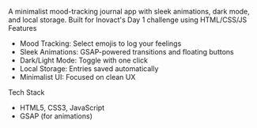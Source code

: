 A minimalist mood-tracking journal app with sleek animations, dark mode, and local storage. Built for Inovact's Day 1 challenge using HTML/CSS/JS
Features  
- Mood Tracking: Select emojis to log your feelings  
- Sleek Animations: GSAP-powered transitions and floating buttons  
- Dark/Light Mode: Toggle with one click  
- Local Storage: Entries saved automatically  
- Minimalist UI: Focused on clean UX  

Tech Stack  
- HTML5, CSS3, JavaScript  
- GSAP (for animations)  
